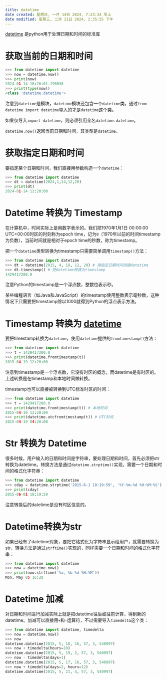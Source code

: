 ```yaml
---
title: datetime
date created: 星期日, 一月 14日 2024, 7:23:34 早上
date modified: 星期三, 二月 21日 2024, 2:35:55 下午
---
```


[datetime](datetime.md) 是python用于处理日期和时间的标准库

# 获取当前的日期和时间
```python
>>> from datetime import datetime
>>> now = datetime.now()
>>> print(now)
2024-01-14 16:26:01.190038
>>> print(type(now))
<class 'datetime.datetime'>
```
注意到`datetime`是模块，`datetime`模块还包含一个`datetime`类，通过`from datetime import datetime`导入的才是`datetime`这个类。

如果仅导入`import datetime`，则必须引用全名`datetime.datetime`。

`datetime.now()`返回当前日期和时间，其类型是`datetime`。

# 获取指定日期和时间
要指定某个日期和时间，我们直接用参数构造一个`datetime`：
```python
>>> from datetime import datetime
>>> dt = datetime(2024,1,14,12,20)
>>> print(dt)
2024-01-14 12:20:00
```

# Datetime 转换为 Timestamp

在计算机中，时间实际上是用数字表示的。我们把1970年1月1日 00:00:00 UTC+00:00时区的时刻称为epoch time，记为`0`（1970年以前的时间timestamp为负数），当前时间就是相对于epoch time的秒数，称为timestamp。

把一个`datetime`类型转换为timestamp只需要简单调用`timestamp()`方法：
```python
>>> from datetime import datetime
>>> dt = datetime(2015, 4, 19, 12, 20) # 用指定日期时间创建datetime
>>> dt.timestamp() # 把datetime转换为timestamp
1429417200.0
```
注意Python的timestamp是一个浮点数，整数位表示秒。

某些编程语言（如Java和JavaScript）的timestamp使用整数表示毫秒数，这种情况下只需要把timestamp除以1000就得到Python的浮点表示方法。

# Timestamp 转换为 [datetime](datetime.md)

要把timestamp转换为`datetime`，使用`datetime`提供的`fromtimestamp()`方法：
```python
>>> from datetime import datetime
>>> t = 1429417200.0
>>> print(datetime.fromtimestamp(t))
2015-04-19 12:20:00
```
注意到timestamp是一个浮点数，它没有时区的概念，而datetime是有时区的。上述转换是在timestamp和本地时间做转换。

timestamp也可以直接被转换到UTC标准时区的时间：
``` python
>>> from datetime import datetime
>>> t = 1429417200.0
>>> print(datetime.fromtimestamp(t)) # 本地时间
2015-04-19 12:20:00
>>> print(datetime.utcfromtimestamp(t)) # UTC时间
2015-04-19 04:20:00
```

# Str 转换为 Datetime

很多时候，用户输入的日期和时间是字符串，要处理日期和时间，首先必须把str转换为datetime。转换方法是通过`datetime.strptime()`实现，需要一个日期和时间的格式化字符串：
```python
>>> from datetime import datetime
>>> cday = datetime.strptime('2015-6-1 18:19:59', '%Y-%m-%d %H:%M:%S')
>>> print(cday)
2015-06-01 18:19:59
```
注意转换后的datetime是没有时区信息的。

# Datetime转换为str

如果已经有了datetime对象，要把它格式化为字符串显示给用户，就需要转换为str，转换方法是通过`strftime()`实现的，同样需要一个日期和时间的格式化字符串：
```python
>>> from datetime import datetime
>>> now = datetime.now()
>>> print(now.strftime('%a, %b %d %H:%M'))
Mon, May 05 16:28
```

# Datetime 加减

对日期和时间进行加减实际上就是把datetime往后或往前计算，得到新的datetime。加减可以直接用`+`和`-`运算符，不过需要导入`timedelta`这个类：
```python
>>> from datetime import datetime, timedelta
>>> now = datetime.now()
>>> now
datetime.datetime(2015, 5, 18, 16, 57, 3, 540997)
>>> now + timedelta(hours=10)
datetime.datetime(2015, 5, 19, 2, 57, 3, 540997)
>>> now - timedelta(days=1)
datetime.datetime(2015, 5, 17, 16, 57, 3, 540997)
>>> now + timedelta(days=2, hours=12)
datetime.datetime(2015, 5, 21, 4, 57, 3, 540997)
```

